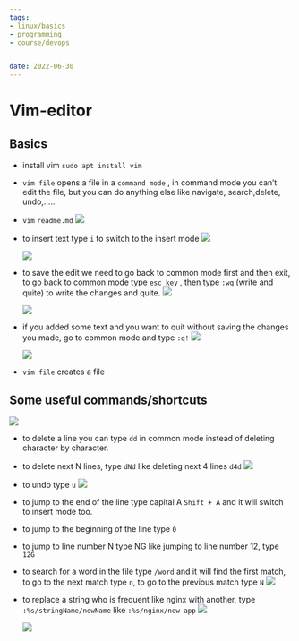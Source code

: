 ```yaml
---
tags: 
- linux/basics
- programming
- course/devops


date: 2022-06-30
---
```



# Vim-editor


Basics
-----------------
*   install vim `sudo apt install vim`

*   `vim file` opens a file in a `command mode` , in command mode you can’t edit the file, but you can do anything else like navigate, search,delete, undo,…..

*   `vim` `readme.md`
    [![](Vim-editor-images/Untitled.png)](Vim-editor-images/Untitled.png)

*   to insert text type `i` to switch to the insert mode
    [![](Vim-editor-images/Untitled%201.png)](Vim-editor-images/Untitled%201.png)
    
    [![](Vim-editor-images/Untitled%202.png)](Vim-editor-images/Untitled%202.png)
    

*   to save the edit we need to go back to common mode first and then exit, to go back to common mode type `esc key` , then type `:wq` (write and quite) to write the changes and quite.
    [![](Vim-editor-images/Untitled%203.png)](Vim-editor-images/Untitled%203.png)
    
    [![](Vim-editor-images/Untitled%204.png)](Vim-editor-images/Untitled%204.png)

*   if you added some text and you want to quit without saving the changes you made, go to common mode and type `:q!`
    [![](Vim-editor-images/Untitled%205.png)](Vim-editor-images/Untitled%205.png)
    
    [![](Vim-editor-images/Untitled%206.png)](Vim-editor-images/Untitled%206.png)

*   `vim file` creates a file

Some useful commands/shortcuts
----------------------------------------------------------------------------------------

[![](Vim-editor-images/Untitled%207.png)](Vim-editor-images/Untitled%207.png)

*   to delete a line you can type `dd` in common mode instead of deleting character by character.

*   to delete next N lines, type `dNd` like deleting next 4 lines `d4d`
    [![](Vim-editor-images/Untitled%208.png)](Vim-editor-images/Untitled%208.png)

*   to undo type `u`
    [![](Vim-editor-images/Untitled%207.png)](Vim-editor-images/Untitled%207.png)

*   to jump to the end of the line type capital A `Shift + A` and it will switch to insert mode too.

*   to jump to the beginning of the line type `0`

*   to jump to line number N type NG like jumping to line number 12, type `12G`

*   to search for a word in the file type `/word` and it will find the first match, to go to the next match type `n`, to go to the previous match type `N`
    [![](Vim-editor-images/Untitled%209.png)](Vim-editor-images/Untitled%209.png)
    

*   to replace a string who is frequent like nginx with another, type `:%s/stringName/newName` like `:%s/nginx/new-app`
    [![](Vim-editor-images/Untitled%2010.png)](Vim-editor-images/Untitled%2010.png)
    
    [![](Vim-editor-images/Untitled%2011.png)](Vim-editor-images/Untitled%2011.png)
